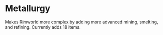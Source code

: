 # Metallurgy

Makes Rimworld more complex by adding more advanced mining, smelting, and refining. Currently adds 18 items.
